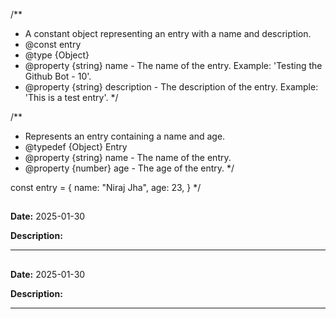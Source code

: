 /**
 * A constant object representing an entry with a name and description.
 * @const entry
 * @type {Object}
 * @property {string} name - The name of the entry. Example: 'Testing the Github Bot - 10'.
 * @property {string} description - The description of the entry. Example: 'This is a test entry'.
 */

/**
 * Represents an entry containing a name and age.
 * @typedef {Object} Entry
 * @property {string} name - The name of the entry.
 * @property {number} age - The age of the entry.
 */

const entry = {
    name: "Niraj Jha",
    age: 23,
}
*/

## 
  
  **Date:** 2025-01-30
  
  **Description:** 
  
  ---

## 
  
  **Date:** 2025-01-30
  
  **Description:** 
  
  ---